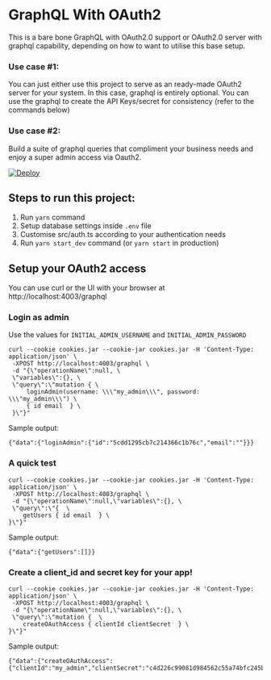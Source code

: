 # GraphQL With OAuth2

This is a bare bone GraphQL with OAuth2.0 support or OAuth2.0 server with graphql capability, depending on how to want to utilise this base setup.

### Use case #1:

You can just either use this project to serve as an ready-made OAuth2 server for your system. In this case, graphql is entirely optional. You can use the graphql to create the API Keys/secret for consistency (refer to the commands below)

### Use case #2:

Build a suite of graphql queries that compliment your business needs and enjoy a super admin access via Oauth2.

[![Deploy](https://www.herokucdn.com/deploy/button.svg)](https://heroku.com/deploy)

## Steps to run this project:

1. Run `yarn` command
2. Setup database settings inside `.env` file
3. Customise src/auth.ts according to your authentication needs
4. Run `yarn start_dev` command (or `yarn start` in production)

## Setup your OAuth2 access

You can use curl or the UI with your browser at http://localhost:4003/graphql

### Login as admin

Use the values for `INITIAL_ADMIN_USERNAME` and `INITIAL_ADMIN_PASSWORD`

    curl --cookie cookies.jar --cookie-jar cookies.jar -H 'Content-Type: application/json' \
     -XPOST http://localhost:4003/graphql \
     -d "{\"operationName\":null, \
     \"variables\":{}, \
     \"query\":\"mutation { \
         loginAdmin(username: \\\"my_admin\\\", password: \\\"my_admin\\\") \
         { id email  } \
     }\"}"

Sample output:

    {"data":{"loginAdmin":{"id":"5cdd1295cb7c214366c1b76c","email":""}}}

### A quick test

    curl --cookie cookies.jar --cookie-jar cookies.jar -H 'Content-Type: application/json' \
     -XPOST http://localhost:4003/graphql \
     -d "{\"operationName\":null,\"variables\":{}, \
     \"query\":\"{  \
        getUsers { id email  } \
    }\"}"

Sample output:

    {"data":{"getUsers":[]}}

### Create a client_id and secret key for your app!

    curl --cookie cookies.jar --cookie-jar cookies.jar -H 'Content-Type: application/json' \
     -XPOST http://localhost:4003/graphql \
     -d "{\"operationName\":null,\"variables\":{}, \
     \"query\":\"mutation {  \
        createOAuthAccess { clientId clientSecret  } \
    }\"}"

Sample output:

    {"data":{"createOAuthAccess":{"clientId":"my_admin","clientSecret":"c4d226c99081d984562c55a74bfc245b2ad21a70a441873b102e15b521c2a7da"}}}

